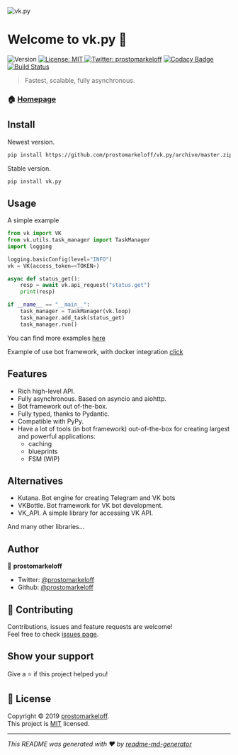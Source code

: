 ![vk.py](https://user-images.githubusercontent.com/28061158/63603699-cd51b980-c5d2-11e9-8a8f-06e1eef20afe.jpg)



# Welcome to vk.py 👋

![Version](https://img.shields.io/badge/version-0.1.0-blue.svg?cacheSeconds=2592000) [![License: MIT](https://img.shields.io/badge/License-MIT-yellow.svg) ](https://github.com/prostomarkeloff/vk.py/blob/master/LICENSE) [![Twitter: prostomarkeloff](https://img.shields.io/twitter/follow/prostomarkeloff.svg?style=social)](https://twitter.com/prostomarkeloff)
[![Codacy Badge](https://api.codacy.com/project/badge/Grade/cac2f27aab0a41f993660a525c054bb5)](https://app.codacy.com/app/prostomarkeloff/vk.py?utm_source=github.com&utm_medium=referral&utm_content=prostomarkeloff/vk.py&utm_campaign=Badge_Grade_Dashboard)
[![Build Status](https://travis-ci.org/prostomarkeloff/vk.py.svg?branch=master)](https://travis-ci.org/prostomarkeloff/vk.py)

> Fastest, scalable, fully asynchronous.



### 🏠 [Homepage](github.com/prostomarkeloff/vk.py)


## Install

Newest version.

```sh
pip install https://github.com/prostomarkeloff/vk.py/archive/master.zip --upgrade
```

Stable version.

```sh
pip install vk.py
```

## Usage

A simple example
```python
from vk import VK
from vk.utils.task_manager import TaskManager
import logging

logging.basicConfig(level="INFO")
vk = VK(access_token=<TOKEN>)

async def status_get():
    resp = await vk.api_request("status.get")
    print(resp)

if __name__ == "__main__":
    task_manager = TaskManager(vk.loop)
    task_manager.add_task(status_get)
    task_manager.run()

```

You can find more examples [here](./examples)

Example of use bot framework, with docker integration [click](https://github.com/prostomarkeloff/vkpy-exam-bot)

## Features

- Rich high-level API.
- Fully asynchronous. Based on asyncio and aiohttp.
- Bot framework out of-the-box.
- Fully typed, thanks to Pydantic.
- Compatible with PyPy.
- Have a lot of tools (in bot framework) out-of-the-box for creating largest and powerful applications:
    * caching
    * blueprints
    * FSM (WIP)

## Alternatives

- Kutana. Bot engine for creating Telegram and VK bots
- VKBottle. Bot framework for VK bot development.
- VK_API. A simple library for accessing VK API.

And many other libraries...

## Author

👤 **prostomarkeloff**

* Twitter: [@prostomarkeloff](https://twitter.com/prostomarkeloff)
* Github: [@prostomarkeloff](https://github.com/prostomarkeloff)

## 🤝 Contributing

Contributions, issues and feature requests are welcome!<br />Feel free to check [issues page](https://github.com/prostomarkeloff/vk.py/issues).

## Show your support

Give a ⭐️ if this project helped you!

## 📝 License

Copyright © 2019 [prostomarkeloff](https://github.com/prostomarkeloff).<br />
This project is [MIT](https://github.com/prostomarkeloff/vk.py/blob/master/LICENSE) licensed.

***
_This README was generated with ❤️ by [readme-md-generator](https://github.com/kefranabg/readme-md-generator)_
